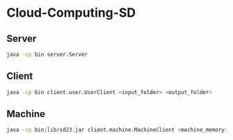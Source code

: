 # Cloud-Computing-SD

## Server

```bash
java -cp bin server.Server
```

## Client

```bash
java -cp bin client.user.UserClient <input_folder> <output_folder>
```

## Machine
```bash
java -cp bin:lib/sd23.jar client.machine.MachineClient <machine_memory>
```